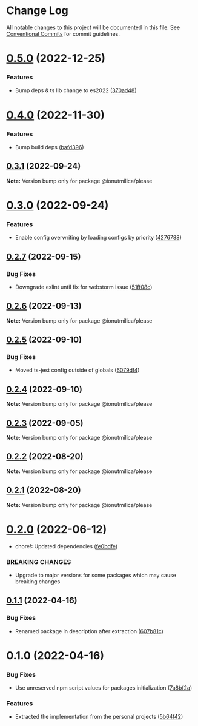 # Change Log

All notable changes to this project will be documented in this file.
See [Conventional Commits](https://conventionalcommits.org) for commit guidelines.

# [0.5.0](https://github.com/ionutmilica/build-tools/compare/@ionutmilica/please@0.4.0...@ionutmilica/please@0.5.0) (2022-12-25)


### Features

* Bump deps & ts lib change to es2022 ([370ad48](https://github.com/ionutmilica/build-tools/commit/370ad4893d2e13f9b2010b41d8b86ebd9d5c6f22))





# [0.4.0](https://github.com/ionutmilica/build-tools/compare/@ionutmilica/please@0.3.1...@ionutmilica/please@0.4.0) (2022-11-30)


### Features

* Bump build deps ([bafd396](https://github.com/ionutmilica/build-tools/commit/bafd396e8cb966926548b870cbd1f929e6d06c50))





## [0.3.1](https://github.com/ionutmilica/build-tools/compare/@ionutmilica/please@0.3.0...@ionutmilica/please@0.3.1) (2022-09-24)

**Note:** Version bump only for package @ionutmilica/please





# [0.3.0](https://github.com/ionutmilica/build-tools/compare/@ionutmilica/please@0.2.7...@ionutmilica/please@0.3.0) (2022-09-24)


### Features

* Enable config overwriting by loading configs by priority ([4276788](https://github.com/ionutmilica/build-tools/commit/42767889afa662116f9af9f72d422d5113e59bef))





## [0.2.7](https://github.com/ionutmilica/build-tools/compare/@ionutmilica/please@0.2.6...@ionutmilica/please@0.2.7) (2022-09-15)


### Bug Fixes

* Downgrade eslint until fix for webstorm issue ([51ff08c](https://github.com/ionutmilica/build-tools/commit/51ff08c59ee230614f3ebcb529ad2134871d8be4))





## [0.2.6](https://github.com/ionutmilica/build-tools/compare/@ionutmilica/please@0.2.5...@ionutmilica/please@0.2.6) (2022-09-13)

**Note:** Version bump only for package @ionutmilica/please





## [0.2.5](https://github.com/ionutmilica/build-tools/compare/@ionutmilica/please@0.2.4...@ionutmilica/please@0.2.5) (2022-09-10)


### Bug Fixes

* Moved ts-jest config outside of globals ([6079df4](https://github.com/ionutmilica/build-tools/commit/6079df43b7ed703481cd655c06ee664f3352434a))





## [0.2.4](https://github.com/ionutmilica/build-tools/compare/@ionutmilica/please@0.2.3...@ionutmilica/please@0.2.4) (2022-09-10)

**Note:** Version bump only for package @ionutmilica/please





## [0.2.3](https://github.com/ionutmilica/build-tools/compare/@ionutmilica/please@0.2.2...@ionutmilica/please@0.2.3) (2022-09-05)

**Note:** Version bump only for package @ionutmilica/please





## [0.2.2](https://github.com/ionutmilica/build-tools/compare/@ionutmilica/please@0.2.1...@ionutmilica/please@0.2.2) (2022-08-20)

**Note:** Version bump only for package @ionutmilica/please





## [0.2.1](https://github.com/ionutmilica/build-tools/compare/@ionutmilica/please@0.2.0...@ionutmilica/please@0.2.1) (2022-08-20)

**Note:** Version bump only for package @ionutmilica/please





# [0.2.0](https://github.com/ionutmilica/build-tools/compare/@ionutmilica/please@0.1.1...@ionutmilica/please@0.2.0) (2022-06-12)


* chore!: Updated dependencies ([fe0bdfe](https://github.com/ionutmilica/build-tools/commit/fe0bdfecdc7dfcbf1e7e32ac40952ca602b94b82))


### BREAKING CHANGES

* Upgrade to major versions for some packages which may cause breaking changes





## [0.1.1](https://github.com/ionutmilica/build-tools/compare/@ionutmilica/please@0.1.0...@ionutmilica/please@0.1.1) (2022-04-16)


### Bug Fixes

* Renamed package in description after extraction ([607b81c](https://github.com/ionutmilica/build-tools/commit/607b81cb64db40fd7fb11e941f0c1b2ec509c5cd))





# 0.1.0 (2022-04-16)


### Bug Fixes

* Use unreserved npm script values for packages initialization ([7a8bf2a](https://github.com/ionutmilica/build-tools/commit/7a8bf2a6a1fa24d1749cf9254503035e116d12d8))


### Features

* Extracted the implementation from the personal projects ([5b64f42](https://github.com/ionutmilica/build-tools/commit/5b64f42e25e5a46ed2243450cfc24997c1e5fa28))
